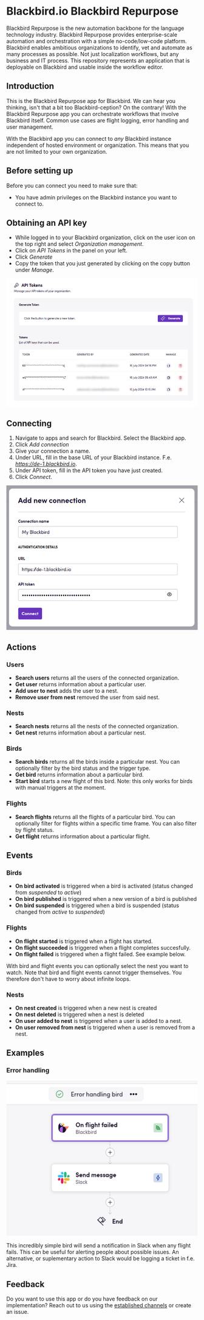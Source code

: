 # Blackbird.io Blackbird Repurpose

Blackbird Repurpose is the new automation backbone for the language technology industry. Blackbird Repurpose provides enterprise-scale automation and orchestration with a simple no-code/low-code platform. Blackbird enables ambitious organizations to identify, vet and automate as many processes as possible. Not just localization workflows, but any business and IT process. This repository represents an application that is deployable on Blackbird and usable inside the workflow editor.

## Introduction

<!-- begin docs -->

This is the Blackbird Repurpose app for Blackbird. We can hear you thinking, isn't that a bit too Blackbird-ception? On the contrary! With the Blackbird Repurpose app you can orchestrate workflows that involve Blackbird itself. Common use cases are flight logging, error handling and user management.

With the Blackbird app you can connect to _any_ Blackbird instance independent of hosted environment or organization. This means that you are not limited to your own organization.

## Before setting up

Before you can connect you need to make sure that:

- You have admin privileges on the Blackbird instance you want to connect to.

## Obtaining an API key

- While logged in to your Blackbird organization, click on the user icon on the top right and select _Organization management_.
- Click on _API Tokens_ in the panel on your left.
- Click _Generate_
- Copy the token that you just generated by clicking on the copy button under _Manage_.

![1721139522720](image/README/1721139522720.png)

## Connecting

1. Navigate to apps and search for Blackbird. Select the Blackbird app.
2. Click _Add connection_
3. Give your connection a name.
4. Under URL, fill in the base URL of your Blackbird instance. F.e. _https://de-1.blackbird.io_.
5. Under API token, fill in the API token you have just created.
6. Click _Connect_.

![1721139685169](image/README/1721139685169.png)

## Actions

### Users
- **Search users** returns all the users of the connected organization.
- **Get user** returns information about a particular user.
- **Add user to nest** adds the user to a nest.
- **Remove user from nest** removed the user from said nest.

### Nests
- **Search nests** returns all the nests of the connected organization.
- **Get nest** returns information about a particular nest.

### Birds
- **Search birds** returns all the birds inside a particular nest. You can optionally filter by the bird status and the trigger type.
- **Get bird** returns information about a particular bird.
- **Start bird** starts a new flight of this bird. Note: this only works for birds with manual triggers at the moment.

### Flights
- **Search flights** returns all the flights of a particular bird. You can optionally filter for flights within a specific time frame. You can also filter by flight status.
- **Get flight** returns information about a particular flight.

## Events

### Birds
- **On bird activated** is triggered when a bird is activated (status changed from _suspended_ to _active_)
- **On bird published** is triggered when a new version of a bird is published
- **On bird suspended** is triggered when a bird is suspended (status changed from _active_ to _suspended_)

### Flights
- **On flight started** is triggered when a flight has started.
- **On flight succeeded** is triggered when a flight completes succesfully.
- **On flight failed** is triggered when a flight failed. See example below.

With bird and flight events you can optionally select the nest you want to watch. Note that bird and flight events cannot trigger themselves. You therefore don't have to worry about infinite loops.

### Nests
- **On nest created** is triggered when a new nest is created
- **On nest deleted** is triggered when a nest is deleted
- **On user added to nest** is triggered when a user is added to a nest.
- **On user removed from nest** is triggered when a user is removed from a nest.

## Examples

### Error handling
![1721141187211](image/README/1721141187211.png)

This incredibly simple bird will send a notification in Slack when any flight fails. This can be useful for alerting people about possible issues. An alternative, or suplementary action to Slack would be logging a ticket in f.e. Jira.

## Feedback

Do you want to use this app or do you have feedback on our implementation? Reach out to us using the [established channels](https://www.blackbird.io/) or create an issue.

<!-- end docs -->
